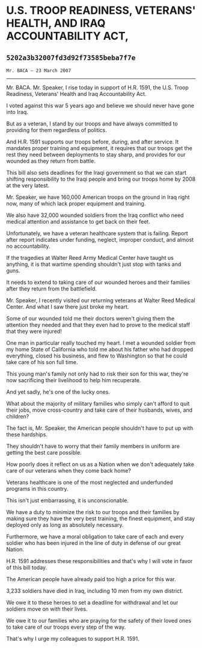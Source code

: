 # U.S. TROOP READINESS, VETERANS' HEALTH, AND IRAQ ACCOUNTABILITY ACT,
## `5202a3b32007fd3d92f73585beba7f7e`
`Mr. BACA — 23 March 2007`

---


Mr. BACA. Mr. Speaker, I rise today in support of H.R. 1591, the U.S. 
Troop Readiness, Veterans' Health and Iraq Accountability Act.

I voted against this war 5 years ago and believe we should never have 
gone into Iraq.

But as a veteran, I stand by our troops and have always committed to 
providing for them regardless of politics.

And H.R. 1591 supports our troops before, during, and after service. 
It mandates proper training and equipment, it requires that our troops 
get the rest they need between deployments to stay sharp, and provides 
for our wounded as they return from battle.

This bill also sets deadlines for the Iraqi government so that we can 
start shifting responsibility to the Iraqi people and bring our troops 
home by 2008 at the very latest.



Mr. Speaker, we have 160,000 American troops on the ground in Iraq 
right now, many of which lack proper equipment and training.

We also have 32,000 wounded soldiers from the Iraq conflict who need 
medical attention and assistance to get back on their feet.

Unfortunately, we have a veteran healthcare system that is failing. 
Report after report indicates under funding, neglect, improper conduct, 
and almost no accountability.

If the tragedies at Walter Reed Army Medical Center have taught us 
anything, it is that wartime spending shouldn't just stop with tanks 
and guns.

It needs to extend to taking care of our wounded heroes and their 
families after they return from the battlefield.

Mr. Speaker, I recently visited our returning veterans at Walter Reed 
Medical Center. And what I saw there just broke my heart.

Some of our wounded told me their doctors weren't giving them the 
attention they needed and that they even had to prove to the medical 
staff that they were injured!

One man in particular really touched my heart. I met a wounded 
soldier from my home State of California who told me about his father 
who had dropped everything, closed his business, and flew to Washington 
so that he could take care of his son full time.

This young man's family not only had to risk their son for this war, 
they're now sacrificing their livelihood to help him recuperate.

And yet sadly, he's one of the lucky ones.

What about the majority of military families who simply can't afford 
to quit their jobs, move cross-country and take care of their husbands, 
wives, and children?

The fact is, Mr. Speaker, the American people shouldn't have to put 
up with these hardships.

They shouldn't have to worry that their family members in uniform are 
getting the best care possible.

How poorly does it reflect on us as a Nation when we don't adequately 
take care of our veterans when they come back home?

Veterans healthcare is one of the most neglected and underfunded 
programs in this country.

This isn't just embarrassing, it is unconscionable.

We have a duty to minimize the risk to our troops and their families 
by making sure they have the very best training, the finest equipment, 
and stay deployed only as long as absolutely necessary.

Furthermore, we have a moral obligation to take care of each and 
every soldier who has been injured in the line of duty in defense of 
our great Nation.

H.R. 1591 addresses these responsibilities and that's why I will vote 
in favor of this bill today.

The American people have already paid too high a price for this war.

3,233 soldiers have died in Iraq, including 10 men from my own 
district.

We owe it to these heroes to set a deadline for withdrawal and let 
our soldiers move on with their lives.

We owe it to our families who are praying for the safety of their 
loved ones to take care of our troops every step of the way.

That's why I urge my colleagues to support H.R. 1591.